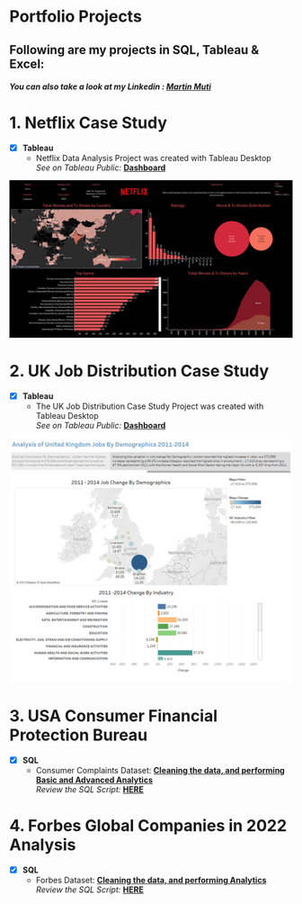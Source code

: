  
# Portfolio Projects
## Following are my projects in SQL, Tableau & Excel: <br />
#### *You can also take a look at my Linkedin : [Martin Muti](https://www.linkedin.com/in/martin-muti-226043130/)* <br />

#  1. Netflix Case Study
- [x] **Tableau** 
  - Netflix Data Analysis Project was created with Tableau Desktop<br />
*See on Tableau Public:* **[Dashboard](https://public.tableau.com/views/NetflixDataWorkbook/Dashboard1?:language=en-US&:display_count=n&:origin=viz_share_link)**<br />

![Netflix Dashboard](https://github.com/martinkilombe/Data-Analyst-Project/blob/main/Netflix%20Data/Netdlix%20dashbaord.png)  

#  2. UK Job Distribution Case Study
- [x] **Tableau** 
  - The UK Job Distribution Case Study Project was created with Tableau Desktop<br />
*See on Tableau Public:* **[Dashboard](https://public.tableau.com/views/UKJobDemographicAnalysis2011-2014/AnalysisofUnitedKingdomJobsByDemographics?:language=en-US&:display_count=n&:origin=viz_share_link)**<br />

![Netflix Dashboard](https://github.com/martinkilombe/Data-Analyst-Project/blob/main/UK%20Job%20Distibution%202011-2014/Analysis%20of%20United%20Kingdom%20Jobs%20By%20Demographics2.png)  

#  3. USA Consumer Financial Protection Bureau
- [x] **SQL** 
  - Consumer Complaints Dataset: **[Cleaning the data, and performing Basic and Advanced Analytics](https://github.com/martinkilombe/Consumer_Complaints_Analysis_SQL)**<br />
*Review the SQL Script:* **[HERE](https://github.com/martinkilombe/Consumer_Complaints_Analysis_SQL/blob/main/Consmer%20complaints%20analyis%20and%20data%20cleaning.sql)**<br />


#  4. Forbes Global Companies in 2022 Analysis
- [x] **SQL** 
  - Forbes Dataset: **[Cleaning the data, and performing Analytics](https://github.com/martinkilombe/forbes_data_SQL)**<br />
*Review the SQL Script:* **[HERE](https://github.com/martinkilombe/forbes_data_SQL/blob/main/Data%20analysis.sql)**<br />







